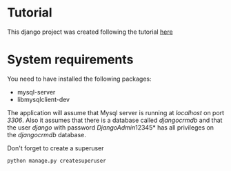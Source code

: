 # Tutorial

This django project was created following the tutorial [here](https://www.youtube.com/watch?v=t10QcFx7d5k)

# System requirements

You need to have installed the following packages:

* mysql-server
* libmysqlclient-dev

The application will assume that Mysql server is running at *localhost* on port 
*3306*. Also it assumes that there is a database called *djangocrmdb* and that 
the user *django* with password *DjangoAdmin*12345* has all privileges on the 
*djangocrmdb* database. 

Don't forget to create a superuser

```bash
python manage.py createsuperuser
```
